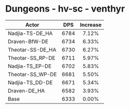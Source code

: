 # Dungeons - hv-sc - venthyr
| Actor | DPS | Increase |
|---|:---:|:---:|
|Nadjia-TS-DE_HA|6784|7.12%|
|Draven-BfW-DE|6734|6.33%|
|Theotar-SS-DE_HA|6730|6.27%|
|Theotar-SS_RP-DE|6711|5.97%|
|Nadjia-TS_EP-DE|6702|5.83%|
|Theotar-SS_WP-DE|6681|5.50%|
|Nadjia-TS_DD-DE|6671|5.34%|
|Draven-DE_HA|6582|3.93%|
|Base|6333|0.00%|
